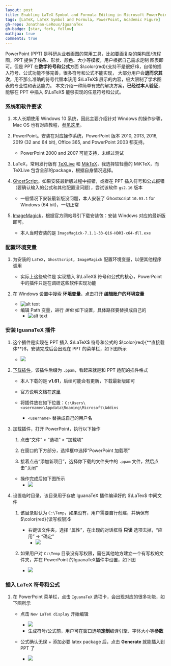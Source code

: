 ```yaml
---
layout: post
title: Enabling LaTeX Symbol and Formula Editing in Microsoft PowerPoint
tags: [LaTeX, LaTeX Symbol and Formula, PowerPoint, Academic Figure]
gh-repo: Jonathan-LeRoux/IguanaTex
gh-badge: [star, fork, follow]
mathjax: true
comments: true
---
```


PowerPoint (PPT) 是科研从业者画图的常用工具，比如要画复杂的架构图/流程图，PPT 提供了线条、形状、颜色、大小等模板，用户根据自己需求定制
图表即可。但是 PPT 在**数学符号和公式**方面 $\color{red}{支持不是很好}$，自带的插入符号、公式功能不够完善，很多符号和公式不能实现，
大部分用户会**退而求其次**，用不那么准确的符号代替本该用 $\LaTeX$ 展示的内容，极大限制了学术图表的专业性和表达能力。
本文介绍一种简单有效的解决方案，**已经过本人验证**，能够在 PPT 中插入 $\LaTeX$ 能够实现的任意符号和公式。



### 系统和软件要求
1. 本人长期使用 Windows 10 系统，因此主要介绍针对 Windows 的操作步骤，Mac OS 也有对应教程，[参见这里](https://github.com/Jonathan-LeRoux/IguanaTex)。

2. PowerPoint。安装在对应操作系统，PowerPoint 版本 2010, 2013, 2016, 2019 (32 and 64 bit), Office 365, and PowerPoint 2003 都支持。
    - PowerPoint 2000 and 2007 可能支持，未经过测试

3. LaTeX，常用发行版有 [TeXLive](https://www.tug.org/texlive/) 和 [MikTeX](http://miktex.org/)，我选择较轻量的 MiKTeX，而 TeXLive 包含全部的package，根据自身情况选择。

4. [GhostScript](http://www.ghostscript.com/download/gsdnld.html)。如果安装最新版过程中报错，或者在 PPT 插入符号和公式报错（要确认输入的公式和其他配置没问题），尝试该软件 `gs2.16` 版本
    - 一般情况下安装最新版没问题，本人安装了 Ghostscript `10.03.1` for Windows (64 bit)，一切正常

5. [ImageMagick](https://www.imagemagick.org/script/download.php#windows)，根据官方网站导引下载安装包：安装 Windows 对应的最新版即可。
    - 本人当时安装的是 `ImageMagick-7.1.1-33-Q16-HDRI-x64-dll.exe`

### 配置环境变量
1. 为安装的 `LaTeX`，`GhostScript`，`ImageMagick` 配置环境变量，以便其他程序调用 
    - 实际上这些软件是 实现插入 $\LaTeX$ 符号和公式的核心，PowerPoint 中的插件只是在调研这些软件实现功能

2. 在 Windows 设置中搜索 **环境变量**，点击打开 **编辑账户的环境变量**
    - ![alt text](../img/post/ppt_latex_fig1.png)
    - 编辑 Path 变量，进行 _类似_ 如下设置，具体路径要替换成自己的
        - ![alt text](../img/post/ppt_latex_fig2.png)

### 安装 IguanaTeX 插件
1. 这个插件是实现在 PPT 插入 $\LaTeX$ 符号和公式的 $\color{red}{**直接载体**}$，安装完成后会出现在 PPT 的菜单栏，如下图所示
    - ![](../img/post/ppt_latex_fig3.png)

2. [下载插件](https://github.com/Jonathan-LeRoux/IguanaTex/releases)，该插件后缀为 `.ppam`，看起来就是和 PPT 适配的插件格式
    - 本人下载的是 **v1.61**，后续可能会有更新，下载最新版即可
    - 官方说明文档在[这里](https://github.com/Jonathan-LeRoux/IguanaTex)

    - 将插件放在如下位置：`C:\Users\<username>\Appdata\Roaming\Microsoft\Addins`
        - `<username>` 替换成自己的用户名

3. 加载插件，打开 PowerPoint，执行以下操作
    1. 点击“文件” > “选项” > “加载项”

    2. 在窗口的下方部分，选择框中选择“PowerPoint 加载项”

    3. 接着点击“添加新项目”，选择你下载的文件夹中的 `.ppam` 文件，然后点击“关闭”

    - 操作完成后如下图所示
        - ![](../img/post/ppt_latex_fig4.png)

4. 设置临时目录，该目录用于存放 IguanaTeX 插件编译好的 $\LaTex$ 中间文件
    1. 该目录默认为 `C:\Temp`，如果没有，用户需要自行创建，并确保有 $\color{red}{读写权限}$
        - 右键该文件夹，选择 “属性”，在出现的对话框将 **只读** 选项去掉，“应用” -> “确定”
            - ![](../img/post/ppt_latex_fig5.png)

    2. 如果用户对 `C:\Temp` 目录没有写权限，需在其他地方建立一个有写权的文件夹，并在 PowerPoint 的IguanaTeX插件中设置，如下图
        - ![](../img/post/ppt_latex_fig6.png)

### 插入 LaTeX 符号和公式
1. 在 PowerPoint 菜单栏，点击 `IguanaTeX` 选项卡，会出现对应的很多功能，如下图所示
    - 点击 `New LaTeX display` 开始编辑
        - ![](../img/post/ppt_latex_fig7.png)
        - 生成符号/公式前，用户可在窗口选项**定制**编译引擎、字体大小等**参数**

    - 公式确认无误 + 添加必要 latex package 后，点击 **Generate** 就能插入到 PPT 了
        - ![](../img/post/ppt_latex_fig8.png)